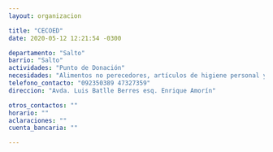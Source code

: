```yaml
---
layout: organizacion

title: "CECOED"
date: 2020-05-12 12:21:54 -0300

departamento: "Salto"
barrio: "Salto"
actividades: "Punto de Donación"
necesidades: "Alimentos no perecedores, artículos de higiene personal y ambiental, pañales de adultos/as y niños/as"
telefono_contacto: "092350389 47327359"
direccion: "Avda. Luis Batlle Berres esq. Enrique Amorín"

otros_contactos: ""
horario: ""
aclaraciones: ""
cuenta_bancaria: ""

---
```


